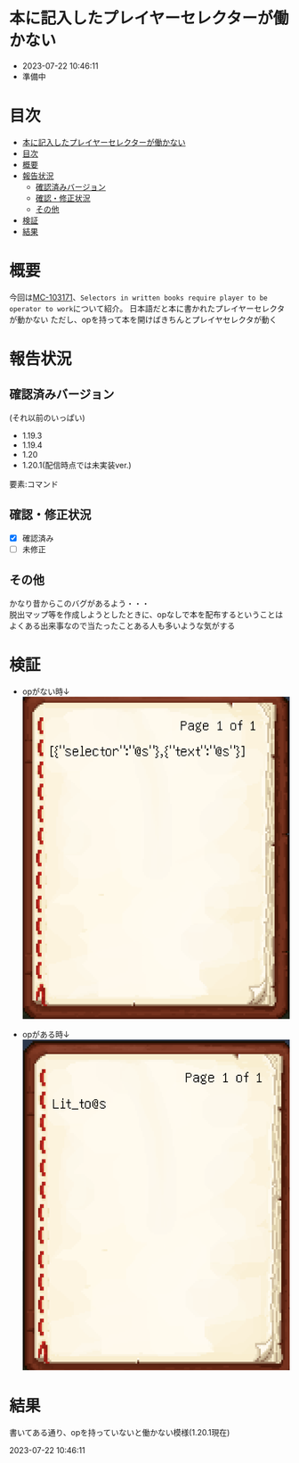 # 本に記入したプレイヤーセレクターが働かない
-   2023-07-22 10:46:11
-   準備中
# 目次
- [本に記入したプレイヤーセレクターが働かない](#本に記入したプレイヤーセレクターが働かない)
- [目次](#目次)
- [概要](#概要)
- [報告状況](#報告状況)
    - [確認済みバージョン](#確認済みバージョン)
    - [確認・修正状況](#確認修正状況)
    - [その他](#その他)
- [検証](#検証)
- [結果](#結果)


# 概要

今回は[MC-103171](https://bugs.mojang.com/browse/MC-103171)、``Selectors in written books require player to be operator to work``について紹介。
日本語だと本に書かれたプレイヤーセレクタが動かない
ただし、opを持って本を開けばきちんとプレイヤセレクタが動く

# 報告状況
## 確認済みバージョン

(それ以前のいっぱい)
-   1.19.3
-   1.19.4
-   1.20
-   1.20.1(配信時点では未実装ver.)

要素:コマンド

## 確認・修正状況
-   [x] 確認済み
-   [ ] 未修正

## その他
かなり昔からこのバグがあるよう・・・<br />
脱出マップ等を作成しようとしたときに、opなしで本を配布するということはよくある出来事なので当たったことある人も多いような気がする
# 検証
-   opがない時↓
![](2023-07-22-10-34-09.png)

-   opがある時↓
![](2023-07-22-10-39-49.png)



# 結果
書いてある通り、opを持っていないと働かない模様(1.20.1現在)



2023-07-22 10:46:11